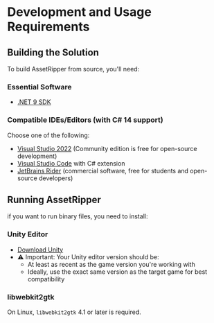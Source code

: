# Development and Usage Requirements

## Building the Solution

To build AssetRipper from source, you'll need:

### Essential Software
- [.NET 9 SDK](https://dotnet.microsoft.com/download/dotnet/9.0)

### Compatible IDEs/Editors (with C# 14 support)
Choose one of the following:
- [Visual Studio 2022](https://visualstudio.microsoft.com/downloads/) (Community edition is free for open-source development)
- [Visual Studio Code](https://code.visualstudio.com/Download) with C# extension
- [JetBrains Rider](https://www.jetbrains.com/rider/) (commercial software, free for students and open-source developers)

## Running AssetRipper

if you want to run binary files, you need to install:

### Unity Editor
- [Download Unity](https://unity.com/releases/editor/archive)
- ⚠️ Important: Your Unity editor version should be:
  - At least as recent as the game version you're working with
  - Ideally, use the exact same version as the target game for best compatibility

### libwebkit2gtk

On Linux, `libwebkit2gtk` 4.1 or later is required.

